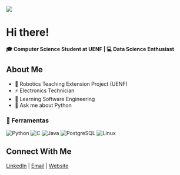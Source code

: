 
![](https://komarev.com/ghpvc/?username=MarcosBrun0&style=flat)





# Hi there! 
**🎓 Computer Science Student at UENF | 💻 Data Science Enthusiast**

## About Me

- 🦾 Robotics Teaching Extension Project (UENF)
- ⚡ Electronics Technician
- 🧠 Learning Software Engineering
- 💬 Ask me about Python

<!--
## Tecnologias e Ferramentas

![Python](https://img.shields.io/badge/-Python-3776AB?style=flat&logo=python&logoColor=white)
![C](https://img.shields.io/badge/-C-A8B9CC?style=flat&logo=c&logoColor=white)
![Linux](https://img.shields.io/badge/-Linux-FCC624?style=flat&logo=linux&logoColor=black)
![SQL](https://img.shields.io/badge/-SQL-4479A1?style=flat&logo=postgresql&logoColor=white)
![Arduino](https://img.shields.io/badge/-Arduino-00979D?style=flat&logo=arduino&logoColor=white)

## Featured Projects
- [**C-Algorithms**](https://github.com/MarcosBrun0/C-Algorithms): Data Structs and Sorting Algotimns for my Computer Science studies.
- [**Python-Studies**](https://github.com/MarcosBrun0/Python-Studies): Python Bootcamp exercises.

-->

### 🚀 Ferramentas
![Python](https://img.shields.io/badge/-Python-3776AB?style=flat&logo=python&logoColor=white)
![C](https://img.shields.io/badge/-C-A8B9CC?style=flat&logo=c&logoColor=white)
![Java](https://img.shields.io/badge/Java-%23ED8B00.svg??style=for-the-badge&logo=openjdk&logoColor=white)
![PostgreSQL](https://img.shields.io/badge/-PostgreSQL-336791?style=flat&logo=postgresql&logoColor=white)
![Linux](https://img.shields.io/badge/-Linux-FCC624?style=flat&logo=linux&logoColor=black)

## Connect With Me
[LinkedIn](https://www.linkedin.com/in/MarcosBrun03) | [Email](mailto:mbrunocampos20@gmail.com) | <a href="https://marcosbrun0.github.io/">Website</a>



<!--
**MarcosBrun0/MarcosBrun0** is a ✨ _special_ ✨ repository because its `README.md` (this file) appears on your GitHub profile.

Here are some ideas to get you started:

- 🔭 I’m currently working on ...
- 🌱 I’m currently learning Python
- 👯 I’m looking to collaborate on ...
- 🤔 I’m looking for help with ...
- 💬 Ask me about ...
- 📫 How to reach me: ...
- 😄 Pronouns: ...
- ⚡ Fun fact: ...
-->
